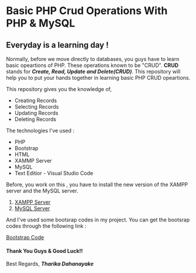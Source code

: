 # Basic PHP Crud Operations With PHP & MySQL

## Everyday is a learning day !

Normally, before we move directly to databases, you guys have to learn basic opeartions of PHP. These operations known to be "CRUD". **CRUD** stands for **_Create, Read, Update and Delete(CRUD)_**. This repository will help you to put your hands together in learning basic PHP CRUD opeartions.	


This repository gives you the knowledge of,

- Creating Records
- Selecting Records
- Updating Records
- Deleting Records

The technologies I've used : 
- PHP
- Bootstrap
- HTML
- XAMMP Server
- MySQL
- Text Editior - Visual Studio Code

Before, you work on this , you have to install the new version of the XAMPP server and the MySQL server.

1. [XAMPP Server](https://www.apachefriends.org/download.html)
2. [MySQL Server](https://dev.mysql.com/downloads/installer/)


And I've used some bootsrap codes in my project. You can get the bootsrap codes through the following link :

[Bootstrap Code](https://getbootstrap.com/docs/5.1/getting-started/introduction/)

#### Thank You Guys & Good Luck!!

Best Regards,
**_Tharika Dahanayake_**

